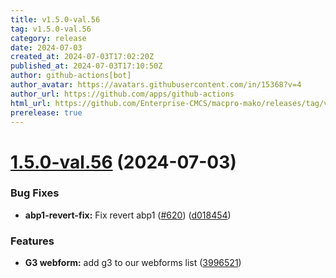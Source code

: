 ```yaml
---
title: v1.5.0-val.56
tag: v1.5.0-val.56
category: release
date: 2024-07-03
created_at: 2024-07-03T17:02:20Z
published_at: 2024-07-03T17:10:50Z
author: github-actions[bot]
author_avatar: https://avatars.githubusercontent.com/in/15368?v=4
author_url: https://github.com/apps/github-actions
html_url: https://github.com/Enterprise-CMCS/macpro-mako/releases/tag/v1.5.0-val.56
prerelease: true
---
```


# [1.5.0-val.56](https://github.com/Enterprise-CMCS/macpro-mako/compare/v1.5.0-val.55...v1.5.0-val.56) (2024-07-03)


### Bug Fixes

* **abp1-revert-fix:** Fix revert abp1 ([#620](https://github.com/Enterprise-CMCS/macpro-mako/issues/620)) ([d018454](https://github.com/Enterprise-CMCS/macpro-mako/commit/d01845464ce2354833394e72a910e1b01611838b))


### Features

* **G3 webform:** add g3 to our webforms list  ([3996521](https://github.com/Enterprise-CMCS/macpro-mako/commit/39965219aab05b0442460be97fc8908b184d6fc8))




